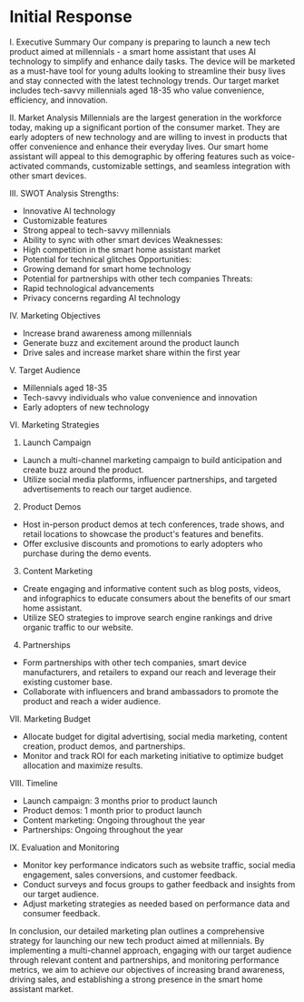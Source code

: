 # Initial Response

I. Executive Summary
Our company is preparing to launch a new tech product aimed at millennials - a smart home assistant that uses AI technology to simplify and enhance daily tasks. The device will be marketed as a must-have tool for young adults looking to streamline their busy lives and stay connected with the latest technology trends. Our target market includes tech-savvy millennials aged 18-35 who value convenience, efficiency, and innovation.

II. Market Analysis
Millennials are the largest generation in the workforce today, making up a significant portion of the consumer market. They are early adopters of new technology and are willing to invest in products that offer convenience and enhance their everyday lives. Our smart home assistant will appeal to this demographic by offering features such as voice-activated commands, customizable settings, and seamless integration with other smart devices.

III. SWOT Analysis
Strengths:
- Innovative AI technology
- Customizable features
- Strong appeal to tech-savvy millennials
- Ability to sync with other smart devices
Weaknesses:
- High competition in the smart home assistant market
- Potential for technical glitches
Opportunities:
- Growing demand for smart home technology
- Potential for partnerships with other tech companies
Threats:
- Rapid technological advancements
- Privacy concerns regarding AI technology

IV. Marketing Objectives
- Increase brand awareness among millennials
- Generate buzz and excitement around the product launch
- Drive sales and increase market share within the first year

V. Target Audience
- Millennials aged 18-35
- Tech-savvy individuals who value convenience and innovation
- Early adopters of new technology

VI. Marketing Strategies
1. Launch Campaign
- Launch a multi-channel marketing campaign to build anticipation and create buzz around the product.
- Utilize social media platforms, influencer partnerships, and targeted advertisements to reach our target audience.

2. Product Demos
- Host in-person product demos at tech conferences, trade shows, and retail locations to showcase the product's features and benefits.
- Offer exclusive discounts and promotions to early adopters who purchase during the demo events.

3. Content Marketing
- Create engaging and informative content such as blog posts, videos, and infographics to educate consumers about the benefits of our smart home assistant.
- Utilize SEO strategies to improve search engine rankings and drive organic traffic to our website.

4. Partnerships
- Form partnerships with other tech companies, smart device manufacturers, and retailers to expand our reach and leverage their existing customer base.
- Collaborate with influencers and brand ambassadors to promote the product and reach a wider audience.

VII. Marketing Budget
- Allocate budget for digital advertising, social media marketing, content creation, product demos, and partnerships.
- Monitor and track ROI for each marketing initiative to optimize budget allocation and maximize results.

VIII. Timeline
- Launch campaign: 3 months prior to product launch
- Product demos: 1 month prior to product launch
- Content marketing: Ongoing throughout the year
- Partnerships: Ongoing throughout the year

IX. Evaluation and Monitoring
- Monitor key performance indicators such as website traffic, social media engagement, sales conversions, and customer feedback.
- Conduct surveys and focus groups to gather feedback and insights from our target audience.
- Adjust marketing strategies as needed based on performance data and consumer feedback.

In conclusion, our detailed marketing plan outlines a comprehensive strategy for launching our new tech product aimed at millennials. By implementing a multi-channel approach, engaging with our target audience through relevant content and partnerships, and monitoring performance metrics, we aim to achieve our objectives of increasing brand awareness, driving sales, and establishing a strong presence in the smart home assistant market.